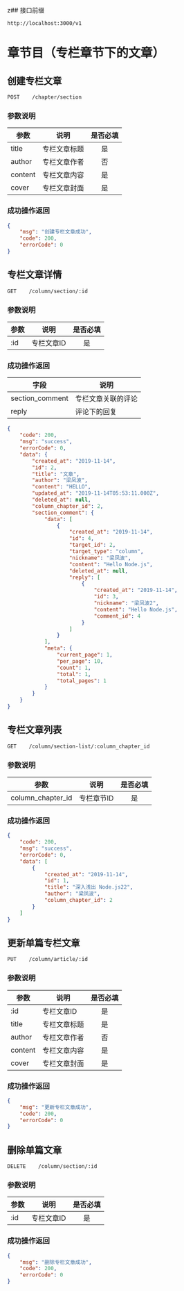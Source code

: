 z## 接口前缀
```shell
http://localhost:3000/v1
```

# 章节目（专栏章节下的文章）

## 创建专栏文章
```
POST    /chapter/section
```

### 参数说明
参数 | 说明 | 是否必填
---|---|:---:
title | 专栏文章标题 | 是
author | 专栏文章作者 | 否
content | 专栏文章内容 | 是
cover | 专栏文章封面 | 是


### 成功操作返回
```json
{
    "msg": "创建专栏文章成功",
    "code": 200,
    "errorCode": 0
}
```

## 专栏文章详情
```
GET    /column/section/:id
```

### 参数说明
参数 | 说明 | 是否必填
---|---|:---:
:id | 专栏文章ID | 是


### 成功操作返回
字段 | 说明
---|---
section_comment | 专栏文章关联的评论
reply | 评论下的回复
```json
{
    "code": 200,
    "msg": "success",
    "errorCode": 0,
    "data": {
        "created_at": "2019-11-14",
        "id": 2,
        "title": "文章",
        "author": "梁凤波",
        "content": "HELLO",
        "updated_at": "2019-11-14T05:53:11.000Z",
        "deleted_at": null,
        "column_chapter_id": 2,
        "section_comment": {
            "data": [
                {
                    "created_at": "2019-11-14",
                    "id": 4,
                    "target_id": 2,
                    "target_type": "column",
                    "nickname": "梁凤波",
                    "content": "Hello Node.js",
                    "deleted_at": null,
                    "reply": [
                        {
                            "created_at": "2019-11-14",
                            "id": 3,
                            "nickname": "梁凤波2",
                            "content": "Hello Node.js",
                            "comment_id": 4
                        }
                    ]
                }
            ],
            "meta": {
                "current_page": 1,
                "per_page": 10,
                "count": 1,
                "total": 1,
                "total_pages": 1
            }
        }
    }
}
```

## 专栏文章列表
```
GET    /column/section-list/:column_chapter_id
```

### 参数说明
参数 | 说明 | 是否必填
---|---|:---:
column_chapter_id | 专栏章节ID | 是

### 成功操作返回
```json
{
    "code": 200,
    "msg": "success",
    "errorCode": 0,
    "data": [
        {
            "created_at": "2019-11-14",
            "id": 1,
            "title": "深入浅出 Node.js22",
            "author": "梁凤波",
            "column_chapter_id": 2
        }
    ]
}
```

## 更新单篇专栏文章
```
PUT    /column/article/:id
```

### 参数说明
参数 | 说明 | 是否必填
---|---|:---:
:id | 专栏文章ID | 是
title | 专栏文章标题 | 是
author | 专栏文章作者 | 否
content | 专栏文章内容 | 是
cover | 专栏文章封面 | 是

### 成功操作返回

```json
{
    "msg": "更新专栏文章成功",
    "code": 200,
    "errorCode": 0
}
```

## 删除单篇文章
```
DELETE    /column/section/:id
```

### 参数说明
参数 | 说明 | 是否必填
---|---|:---:
:id | 专栏文章ID | 是

### 成功操作返回

```json
{
    "msg": "删除专栏文章成功",
    "code": 200,
    "errorCode": 0
}
```
